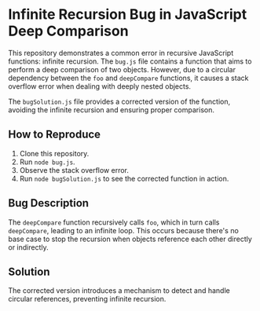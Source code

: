 # Infinite Recursion Bug in JavaScript Deep Comparison

This repository demonstrates a common error in recursive JavaScript functions: infinite recursion. The `bug.js` file contains a function that aims to perform a deep comparison of two objects. However, due to a circular dependency between the `foo` and `deepCompare` functions, it causes a stack overflow error when dealing with deeply nested objects.

The `bugSolution.js` file provides a corrected version of the function, avoiding the infinite recursion and ensuring proper comparison.

## How to Reproduce

1. Clone this repository.
2. Run `node bug.js`.
3. Observe the stack overflow error.
4. Run `node bugSolution.js` to see the corrected function in action.

## Bug Description

The `deepCompare` function recursively calls `foo`, which in turn calls `deepCompare`, leading to an infinite loop.  This occurs because there's no base case to stop the recursion when objects reference each other directly or indirectly.

## Solution

The corrected version introduces a mechanism to detect and handle circular references, preventing infinite recursion.